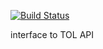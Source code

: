 [![Build Status](https://travis-ci.org/fmichonneau/rotl.svg)](https://travis-ci.org/fmichonneau/rotl.svg)

interface to TOL API
